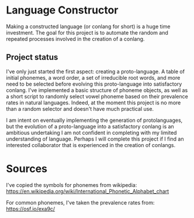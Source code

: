 # Language Constructor
Making a constructed language (or conlang for short) is a huge time investment. The goal for this project is to automate the random and repeated processes involved in the creation of a conlang.

## Project status
I've only just started the first aspect: creating a proto-language. A table of initial phonemes, a word order, a set of irreducible root words, and more need to be selected before evolving this proto-language into satisfactory conlang. I've implemented a basic structure of phoneme objects, as well as a short script to randomly select vowel phoneme based on their prevalence rates in natural languages. Indeed, at the moment this project is no more than a random selector and doesn't have much practical use.

I am intent on eventually implementing the generation of protolanguages, but the evolution of a proto-language into a satisfactory conlang is an ambitious undertaking I am not confident in completing with my limited understanding of language. Perhaps I will complete this project if I find an interested collaborator that is experienced in the creation of conlangs.

# Sources
I've copied the symbols for phonemes from wikipedia: https://en.wikipedia.org/wiki/International_Phonetic_Alphabet_chart

For common phonemes, I've taken the prevalence rates from: https://osf.io/exa9c/
